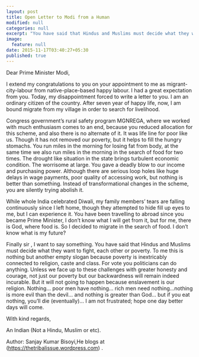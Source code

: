 ```yaml
---
layout: post
title: Open Letter to Modi from a Human
modified: null
categories: null
excerpt: "You have said that Hindus and Muslims must decide what they want to fight, each other or poverty. To me this is nothing but another empty slogan because poverty is inextricably connected to religion, caste and class. For vote you can do anything"
image: 
  feature: null
date: 2015-11-17T03:40:27+05:30
published: true
---
```


Dear Prime Minister Modi,

I extend my congratulations to you on your appointment to me as migrant-city-labour from native-place-based happy labour. I had a great expectation from you. Today, my disappointment forced to write a letter to you. I am an ordinary citizen of the country. After seven year of happy life, now, I am bound migrate from my village in order to search for livelihood.


Congress government’s rural safety program MGNREGA, where we worked with much enthusiasm comes to an end, because you reduced allocation for this scheme, and also there is no alternate of it. It was life line for poor like us. Though it has not removed our poverty, but it helps to fill the hungry stomachs. You run miles in the morning for losing fat from body, at the same time we also run miles in the morning in the search of food for two times. The drought like situation in the state brings turbulent economic condition. The worrisome at large. You gave a deadly blow to our income and purchasing power. Although there are serious loop holes like huge delays in wage payments, poor quality of accessing work, but nothing is better than something. Instead of transformational changes in the scheme, you are silently trying abolish it.

While whole India celebrated Diwali, my family members’ tears are falling continuously since I left home, though they attempted to hide fill up eyes to me, but I can experience it. You have been travelling to abroad since you became Prime Minister, I don’t know what I will get from it, but for me, there is God, where food is. So I decided to migrate in the search of food. I don’t know what is my future?

Finally sir , I want to say something. You have said that Hindus and Muslims must decide what they want to fight, each other or poverty. To me this is nothing but another empty slogan because poverty is inextricably connected to religion, caste and class. For vote you politicians can do anything. Unless we face up to these challenges with greater honesty and courage, not just our poverty but our backwardness will remain indeed incurable. But it will not going to happen because enslavement is our religion.  Nothing… poor men have nothing… rich men need nothing…nothing is more evil than the devil… and nothing is greater than God… but if you eat nothing, you’ll die (eventually)… I am not frustrated; hope one day better days will come.

With kind regards,

An Indian (Not a Hindu, Muslim or etc).

Author: Sanjay Kumar Bisoyi,He blogs at (https://thetribalissue.wordpress.com) .
